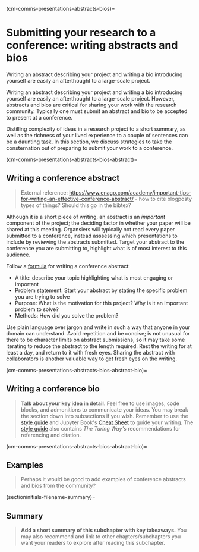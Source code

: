 <!-- 
Identify the major themes/topics that make up your chapter. 
These will be the subchapters of your chapter.
Write about each one in a different `chapter-content.md` file.
Make as many copies of this file as you need for all your subchapters
-->

(cm-comms-presentations-abstracts-bios)=
# Submitting your research to a conference: writing abstracts and bios

<!-- trying to use references -->
Writing an abstract describing your project and writing a bio introducing yourself are easily an afterthought to a large-scale project. 
<!-- end test using references -->
Writing an abstract describing your project and writing a bio introducing yourself are easily an afterthought to a large-scale project. 
However, abstracts and bios are critical for sharing your work with the research community. 
Typically one must submit an abstract and bio to be accepted to present at a conference. 

Distilling complexity of ideas in a research project to a short summary, as well as the richness of your lived experience to a couple of sentences can be a daunting task. 
In this section, we discuss strategies to take the consternation out of preparing to submit your work to a conference.  

<!-- 
> Each of the key ideas you talk about in the introduction should have a section of its own.
> When you mention a key idea in your introduction, remember to cross reference it to the section of your subchapter where you explain it further.
> This will be useful for people who may only want to read specific parts of your content.
> See the [style guide](https://the-turing-way.netlify.app/community-handbook/style/style-crossref.html) for The Turing Way's recommendations on cross referencing.
-->

(cm-comms-presentations-abstracts-bios-abstract)=
## Writing a conference abstract

> External reference: https://www.enago.com/academy/important-tips-for-writing-an-effective-conference-abstract/ - how to cite blogposty types of things? Should this go in the bibtex?

Although it is a short piece of writing, an abstract is an _important_ component of the project; the deciding factor in whether your paper will be shared at this meeting. 
Organsiers will typically not read every paper submitted to a conference, instead asssessing which presentations to include by reviewing the abstracts submitted. 
Target your abstract to the conference you are submitting to, highlight what is of most interest to this audience.

Follow a [formula](https://www.enago.com/academy/important-tips-for-writing-an-effective-conference-abstract/) for writing a conference abstract:

- A title: describe your topic highlighting what is most engaging or important 
- Problem statement: Start your abstract by stating the specific problem you are trying to solve
- Purpose: What is the motivation for this project? Why is it an important problem to solve?
- Methods: How did you solve the problem?

Use plain language over jargon and write in such a way that anyone in your domain can understand.
Avoid repetition and be concise; is not unusual for there to be character limits on abstract submissions, so it may take some iterating to reduce the abstract to the length required.
Rest the writing for at least a day, and return to it with fresh eyes. 
Sharing the abstract with collaborators is another valuable way to get fresh eyes on the writing.   

(cm-comms-presentations-abstracts-bios-abstract-bio)=
## Writing a conference bio

> **Talk about your key idea in detail**. Feel free to use images, code blocks, and admonitions to communicate your ideas.
> You may break the section down into subsections if you wish.
> Remember to use the [style guide](https://the-turing-way.netlify.app/community-handbook/style.html) and Jupyter Book's [Cheat Sheet](https://jupyterbook.org/reference/cheatsheet.html) to guide your writing.
> The [style guide](https://the-turing-way.netlify.app/community-handbook/style/style-citing.html) also contains _The Turing Way's_ recommendations for referencing and citation.

(cm-comms-presentations-abstracts-bios-abstract-bio)=
## Examples 

> Perhaps it would be good to add examples of conference abstracts and bios from the community?


(sectioninitials-filename-summary)=
## Summary

> **Add a short summary of this subchapter with key takeaways.**
> You may also recommend and link to other chapters/subchapters you want your readers to explore after reading this subchapter.


<!-- IMPORTANT!

- Use this template to create your chapter's subchapters.
- Refrain from writing very long subchapters as readers may be unwilling to read them. Rather, you should split long subchapters into smaller subchapters if necessary.



BEFORE YOU GO

- Have a look at the Style Guide and the Maintaining Consistency chapters to ensure that you have followed the relevant recommendations on
  - Avoiding HTML
  - Consecutive headers
  - Labels and cross referencing
  - Using images
  - Latin abbreviations
  - References and citations
  - Title casing
  - Matching headers with reference in table of content

-->
